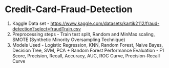 # Credit-Card-Fraud-Detection
1. Kaggle Data set - https://www.kaggle.com/datasets/kartik2112/fraud-detection?select=fraudTrain.csv
2. Preprocessing steps - Train test split, Random and MinMax scaling, SMOTE (Synthetic Minority Oversampling Technique)
3. Models Used - Logistic Regression, KNN, Random Forest, Naive Bayes, Decision Tree, SVM, PCA + Random Forest
Performance Evaluation - F1 Score, Precision, Recall, Accuracy, AUC, ROC Curve, Precision-Recall Curve
